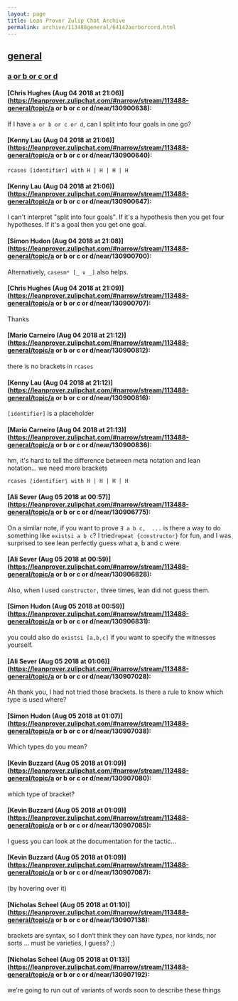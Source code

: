 ```yaml
---
layout: page
title: Lean Prover Zulip Chat Archive 
permalink: archive/113488general/64142aorborcord.html
---
```


## [general](index.html)
### [a or b or c or d](64142aorborcord.html)

#### [Chris Hughes (Aug 04 2018 at 21:06)](https://leanprover.zulipchat.com/#narrow/stream/113488-general/topic/a or b or c or d/near/130900638):
If I have `a or b or c or d`, can I split into four goals in one go?

#### [Kenny Lau (Aug 04 2018 at 21:06)](https://leanprover.zulipchat.com/#narrow/stream/113488-general/topic/a or b or c or d/near/130900640):
`rcases [identifier] with H | H | H | H`

#### [Kenny Lau (Aug 04 2018 at 21:06)](https://leanprover.zulipchat.com/#narrow/stream/113488-general/topic/a or b or c or d/near/130900647):
I can't interpret "split into four goals". If it's a hypothesis then you get four hypotheses. If it's a goal then you get one goal.

#### [Simon Hudon (Aug 04 2018 at 21:08)](https://leanprover.zulipchat.com/#narrow/stream/113488-general/topic/a or b or c or d/near/130900700):
Alternatively, `casesm* [_ ∨ _]` also helps.

#### [Chris Hughes (Aug 04 2018 at 21:09)](https://leanprover.zulipchat.com/#narrow/stream/113488-general/topic/a or b or c or d/near/130900707):
Thanks

#### [Mario Carneiro (Aug 04 2018 at 21:12)](https://leanprover.zulipchat.com/#narrow/stream/113488-general/topic/a or b or c or d/near/130900812):
there is no brackets in `rcases`

#### [Kenny Lau (Aug 04 2018 at 21:12)](https://leanprover.zulipchat.com/#narrow/stream/113488-general/topic/a or b or c or d/near/130900816):
`[identifier]` is a placeholder

#### [Mario Carneiro (Aug 04 2018 at 21:13)](https://leanprover.zulipchat.com/#narrow/stream/113488-general/topic/a or b or c or d/near/130900836):
hm, it's hard to tell the difference between meta notation and lean notation... we need more brackets
```
rcases ⟅identifier⟆ with H | H | H | H
```

#### [Ali Sever (Aug 05 2018 at 00:57)](https://leanprover.zulipchat.com/#narrow/stream/113488-general/topic/a or b or c or d/near/130906775):
On a similar note, if you want to prove `∃ a b c,  ...` is there a way to do something like `existsi a b c`? I tried`repeat {constructor}` for fun, and I was surprised to see lean perfectly guess what a, b and c were.

#### [Ali Sever (Aug 05 2018 at 00:59)](https://leanprover.zulipchat.com/#narrow/stream/113488-general/topic/a or b or c or d/near/130906828):
Also, when I used `constructor,` three times, lean did not guess them.

#### [Simon Hudon (Aug 05 2018 at 00:59)](https://leanprover.zulipchat.com/#narrow/stream/113488-general/topic/a or b or c or d/near/130906831):
you could also do `existsi [a,b,c]` if you want to specify the witnesses yourself.

#### [Ali Sever (Aug 05 2018 at 01:06)](https://leanprover.zulipchat.com/#narrow/stream/113488-general/topic/a or b or c or d/near/130907028):
Ah thank you, I had not tried those brackets. Is there a rule to know which type is used where?

#### [Simon Hudon (Aug 05 2018 at 01:07)](https://leanprover.zulipchat.com/#narrow/stream/113488-general/topic/a or b or c or d/near/130907038):
Which types do you mean?

#### [Kevin Buzzard (Aug 05 2018 at 01:09)](https://leanprover.zulipchat.com/#narrow/stream/113488-general/topic/a or b or c or d/near/130907080):
which type of bracket?

#### [Kevin Buzzard (Aug 05 2018 at 01:09)](https://leanprover.zulipchat.com/#narrow/stream/113488-general/topic/a or b or c or d/near/130907085):
I guess you can look at the documentation for the tactic...

#### [Kevin Buzzard (Aug 05 2018 at 01:09)](https://leanprover.zulipchat.com/#narrow/stream/113488-general/topic/a or b or c or d/near/130907087):
(by hovering over it)

#### [Nicholas Scheel (Aug 05 2018 at 01:10)](https://leanprover.zulipchat.com/#narrow/stream/113488-general/topic/a or b or c or d/near/130907138):
brackets are syntax, so I don‘t think they can have _types_, nor kinds, nor sorts ... must be varieties, I guess? ;)

#### [Nicholas Scheel (Aug 05 2018 at 01:13)](https://leanprover.zulipchat.com/#narrow/stream/113488-general/topic/a or b or c or d/near/130907192):
we’re going to run out of variants of words soon to describe these things

